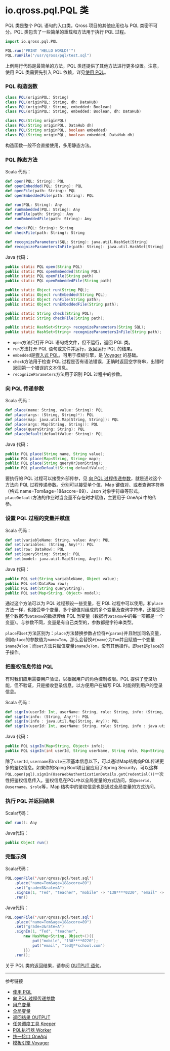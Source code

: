 # io.qross.pql.PQL 类

PQL 类是整个 PQL 语句的入口类，Qross 项目的其他应用也与 PQL 类密不可分。PQL 类包含了一些简单的重载和方法用于执行 PQL 过程。

```scala
import io.qross.pql.PQL

PQL.run("PRINT 'HELLO WORLD!'")
PQL.runFile("/usr/qross/pql/test.sql")
```

上例两行代码是最简单的方法，PQL 类还提供了其他方法进行更多设置。注意，使用 PQL 类需要先引入 PQL 依赖，详见[使用 PQL](/pql/use-pql.md)。

### PQL 构造函数

```scala
class PQL(originPQL: String)
class PQL(originPQL: String, dh: DataHub) 
class PQL(originPQL: String, embedded: Boolean)
class PQL(originPQL: String, embedded: Boolean, dh: DataHub)
```

```java
class PQL(String originPQL)
class PQL(String originPQL, DataHub dh) 
class PQL(String originPQL, boolean embedded)
class PQL(String originPQL, boolean embedded, DataHub dh)
```

构造函数一般不会直接使用，多用静态方法。

### PQL 静态方法

Scala 代码：

```scala
def open(PQL: String): PQL
def openEmbedded(PQL: String): PQL
def openFile(path: String): PQL
def openEmbeddedFile(path: String): PQL

def run(PQL: String): Any
def runEmbedded(PQL: String): Any
def runFile(path: String): Any
def runEmbeddedFile(path: String): Any

def check(PQL: String): String
def checkFile(path: String): String

def recognizeParameters(SQL: String): java.util.HashSet[String]
def recognizeParametersInFile(path: String): java.util.HashSet[String]
```

Java 代码：

```java
public static PQL open(String PQL)
public static PQL openEmbedded(String PQL)
public static PQL openFile(String path)
public static PQL openEmbeddedFile(String path)

public static Object run(String PQL);
public static Object runEmbedded(String PQL);
public static Object runFile(String path);
public static Object runEmbeddedFile(String path);

public static String check(String PQL);
public static String checkFile(String path);

public static HashSet<String> recognizeParameters(String SQL);
public static HashSet<String> recognizeParametersInFile(String path);
```

* `open`方法只打开 PQL 语句或文件，但不运行，返回 PQL 类。
* `run`方法打开 PQL 语句或文件并运行，返回运行 PQL 的结果。
* `embedded`是[嵌入式 PQL](/pql/embedded.md)，可用于模板引擎，是 [Voyager](/voyager/overview.md) 的基础。
* `check`方法用于检查 PQL 过程是否有语法错误，正确时返回空字符串，出错时返回第一个错误的文本信息。
* `recognizeParameters`方法用于识别 PQL 过程中的参数。

### 向 PQL 传递参数

Scala 代码：

```scala
def place(name: String, value: String): PQL
def place(args: (String, String)*): PQL
def place(map: java.util.Map[String, String]): PQL
def place(args: Map[String, String]): PQL
def place(queryString: String): PQL
def placeDefault(defaultValue: String): PQL
```
Java 代码：
```java
public PQL place(String name, String value);
public PQL place(Map<String, String> map);
public PQL place(String queryOrJsonString);
public PQL placeDefault(String defaultValue);
```

要执行的 PQL 过程可以接受外部传参，见 [向 PQL 过程传递参数](/pql/params.md)，就是通过这个方法向 PQL 过程传递参数。分别可以接受单个值、Map 键值对、或者查询字符串（格式 name=Tom&age=18&score=89）、Json 对象字符串等形式。`placeDefault`方法的作业时当变量不存在时才赋值，主要用于 OneApi 中的传参。

### 设置 PQL 过程的变量并赋值

Scala 代码：

```scala
def set(variableName: String, value: Any): PQL
def set(variables: (String, Any)*): PQL
def set(row: DataRow): PQL
def set(queryString: String): PQL
def set(model: java.util.Map[String, Any]): PQL
```

Java 代码：

```java
public PQL set(String variableName, Object value);
public PQL set(DataRow row);
public PQL set(String queryString);
public PQL set(Map<String, Object> model);
```

通过这个方法可以为 PQL 过程预设一些变量，在 PQL 过程中可以使用。和`place`方法一样，也接受单个变量、多个键值对组成的多个变量及查询字符串，还接受把整个数据行`DataRow`的数据传给 PQL 当变量（数据行`DataRow`中的每一项都是一个变量）。与参数不同，变量是有自己类型的，参数都是字符串类型。

`place`和`set`方法区别为：`place`方法替换参数占位符`#{param}`并且附加同名变量，例如`place`的参数值为`name=Tom`，那么会替换`#{name}`为`Tom`并且赋值一个变量`$name`为`Tom`；而`set`方法只赋值变量`$name`为`Tom`，没有其他操作。即`set`是`place`的子操作。

### 把鉴权信息传给 PQL

有时我们应用需要用户验证，以根据用户的角色控制权限。PQL 提供了登录功能，但不验证，只是接收登录信息，以方便用户在编写 PQL 时能得到用户的登录信息。  

Scala 代码：

```scala
def signIn(userId: Int, userName: String, role: String, info: (String, Any)*): PQL
def signIn(info: (String, Any)*): PQL
def signIn(info : java.util.Map[String, Any]): PQL
def signIn(userId: Int, userName: String, role: String, info : java.util.Map[String, Any]): PQL
```

Java 代码：

```java
public PQL signIn(Map<String, Object> info);
public PQL signIn(int userId, String userName, String role, Map<String, Object> info);
```

除了`userId`, `username`和`role`三项基本信息以下，可以通过Map结构向PQL传递更多的鉴权信息。如果你的Sping Boot项目里应用了Spring Security，可以这样`PQL.open(pql).signIn(UserWebAuthenticationDetails.getCredential())`一次性把鉴权信息传入。鉴权信息在PQL中以全局变量的方式访问，如`@userid`、`@username`、`$role`等，Map 结构中的鉴权信息也是通过全局变量的方式访问。

### 执行 PQL 并返回结果

Scala代码：

```scala
def run(): Any
```

Java代码：

```java
public Object run()
```

### 完整示例

Scala代码：

```scala
PQL.openFile('/usr/qross/pql/test.sql')
    .place("name=Tom&age=18&score=89")
    .set("grade=3&rate=A")
    .signIn(1, "Ted", "teacher", "mobile" -> "138****0220", "email" -> "ted@**school.com")
    .run()
```

Java代码：

```java
PQL.openFile('/usr/qross/pql/test.sql')
    .place("name=Tom&age=18&score=89")
    .set("grade=3&rate=A")
    .signIn(1, "Ted", "teacher", 
        new HashMap<String, Object>(){{
            put("mobile", "138****0220");
            put("email", "ted@**school.com")
        }})
    .run();
```

关于 PQL 类的返回结果，请参阅 [OUTPUT 语句](/pql/output.md)。


---
参考链接

* [使用 PQL](/pql/use-pql.md)
* [向 PQL 过程传递参数](/pql/params.md)
* [用户变量](/pql/variable.md)
* [全局变量](/pql/global-variable.md)
* [返回结果 OUTPUT](/pql/output.md)
* [任务调度工具 Keeper](/keeper/overview.md)
* [PQL执行器 Worker](/worker/overview.md)
* [统一接口 OneApi](/oneapi/overview.md)
* [模板引擎 Voyager](/voyager/overview.md)